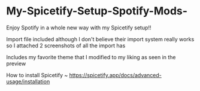 # My-Spicetify-Setup-Spotify-Mods-
Enjoy Spotify in a whole new way with my Spicetify setup!!

Import file included although I don't believe their import system really works so I attached 2 screenshots of all the import has

Includes my favorite theme that I modified to my liking as seen in the preview

How to install Spicetify ~ https://spicetify.app/docs/advanced-usage/installation
